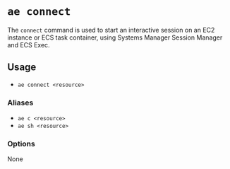 # `ae connect`
The `connect` command is used to start an interactive session on an EC2 instance or ECS task container, using Systems Manager Session Manager and ECS Exec.

## Usage
- `ae connect <resource>`

### Aliases
- `ae c <resource>`
- `ae sh <resource>`

### Options
None
